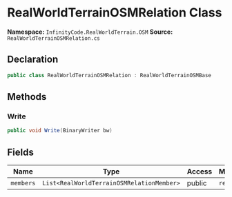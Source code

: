# RealWorldTerrainOSMRelation Class

**Namespace:** `InfinityCode.RealWorldTerrain.OSM`
**Source:** `RealWorldTerrainOSMRelation.cs`

## Declaration

```csharp
public class RealWorldTerrainOSMRelation : RealWorldTerrainOSMBase
```

## Methods

### Write

```csharp
public void Write(BinaryWriter bw)
```

## Fields

| Name | Type | Access | Modifiers |
|------|------|--------|-----------|
| `members` | `List<RealWorldTerrainOSMRelationMember>` | public | `readonly` |

